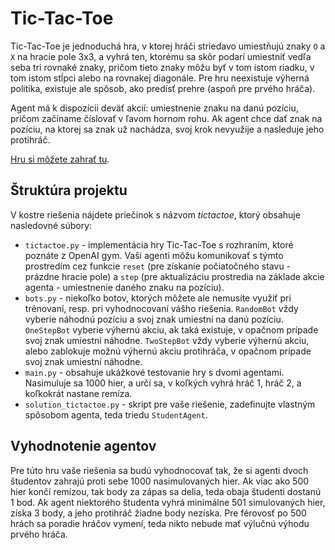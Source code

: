 # Tic-Tac-Toe

Tic-Tac-Toe je jednoduchá hra, v ktorej hráči striedavo umiestňujú znaky `O` a `X` na hracie pole 3x3, a vyhrá ten, ktorému sa skôr podarí umiestniť vedľa seba tri rovnaké znaky, pričom tieto znaky môžu byť v tom istom riadku, v tom istom stĺpci alebo na rovnakej diagonále. Pre hru neexistuje výherná politika, existuje ale spôsob, ako predísť prehre (aspoň  pre prvého hráča).

Agent má k dispozícii deväť akcií: umiestnenie znaku na danú pozíciu, pričom začíname číslovať v ľavom hornom rohu. Ak agent chce dať znak na pozíciu, na ktorej sa znak už nachádza, svoj krok nevyužije a nasleduje jeho protihráč.

[Hru si môžete zahrať tu](https://playtictactoe.org).

## Štruktúra projektu
V kostre riešenia nájdete priečinok s názvom *tictactoe*, ktorý obsahuje nasledovné súbory:

* `tictactoe.py` - implementácia hry Tic-Tac-Toe s rozhraním, ktoré poznáte z OpenAI gym. Vaši agenti môžu komunikovať s týmto prostredím cez funkcie `reset` (pre získanie počiatočného stavu - prázdne hracie pole) a `step` (pre aktualizáciu prostredia na základe akcie agenta - umiestnenie daného znaku na pozíciu).
* `bots.py` - niekoľko botov, ktorých môžete ale nemusíte využiť pri trénovaní, resp. pri vyhodnocovaní vášho riešenia. `RandomBot` vždy vyberie náhodnú pozíciu a svoj znak umiestní na danú pozíciu. `OneStepBot` vyberie výhernú akciu, ak taká existuje, v opačnom prípade svoj znak umiestní náhodne. `TwoStepBot` vždy vyberie výhernú akciu, alebo zablokuje možnú výhernú akciu protihráča, v opačnom prípade svoj znak umiestní náhodne.
* `main.py` - obsahuje ukážkové testovanie hry s dvomi agentami. Nasimuluje sa 1000 hier, a určí sa, v koľkých vyhrá hráč 1, hráč 2, a koľkokrát nastane remíza.
* `solution_tictactoe.py` - skript pre vaše riešenie, zadefinujte vlastným spôsobom agenta, teda triedu `StudentAgent`.

## Vyhodnotenie agentov
Pre túto hru vaše riešenia sa budú vyhodnocovať tak, že si agenti dvoch študentov zahrajú proti sebe 1000 nasimulovaných hier. Ak viac ako 500 hier končí remízou, tak body za zápas sa delia, teda obaja študenti dostanú 1 bod. Ak agent niektorého študenta vyhrá minimálne 501 simulovaných hier, získa 3 body, a jeho protihráč žiadne body nezíska. Pre férovosť po 500 hrách sa poradie hráčov vymení, teda nikto nebude mať výlučnú výhodu prvého hráča.
